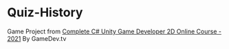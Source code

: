 # Quiz-History

Game Project from [Complete C# Unity Game Developer 2D Online Course - 2021](https://www.gamedev.tv/p/unity-2d-game-dev-course-2021) By GameDev.tv
